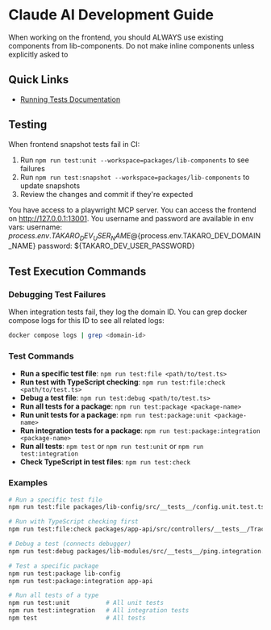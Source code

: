 # Claude AI Development Guide

When working on the frontend, you should ALWAYS use existing components from lib-components. Do not make inline components unless explicitly asked to

## Quick Links

- [Running Tests Documentation](packages/web-docs/docs/development/common-tasks/running-tests.md#frontend-component-tests)

## Testing

When frontend snapshot tests fail in CI:

1. Run `npm run test:unit --workspace=packages/lib-components` to see failures
2. Run `npm run test:snapshot --workspace=packages/lib-components` to update snapshots
3. Review the changes and commit if they're expected

You have access to a playwright MCP server. You can access the frontend on http://127.0.0.1:13001.
You username and password are available in env vars:
username: ${process.env.TAKARO_DEV_USER_NAME}@${process.env.TAKARO_DEV_DOMAIN_NAME}
password: ${TAKARO_DEV_USER_PASSWORD}

## Test Execution Commands

### Debugging Test Failures

When integration tests fail, they log the domain ID. You can grep docker compose logs for this ID to see all related logs:

```bash
docker compose logs | grep <domain-id>
```

### Test Commands

- **Run a specific test file**: `npm run test:file <path/to/test.ts>`
- **Run test with TypeScript checking**: `npm run test:file:check <path/to/test.ts>`
- **Debug a test file**: `npm run test:debug <path/to/test.ts>`
- **Run all tests for a package**: `npm run test:package <package-name>`
- **Run unit tests for a package**: `npm run test:package:unit <package-name>`
- **Run integration tests for a package**: `npm run test:package:integration <package-name>`
- **Run all tests**: `npm test` or `npm run test:unit` or `npm run test:integration`
- **Check TypeScript in test files**: `npm run test:check`

### Examples

```bash
# Run a specific test file
npm run test:file packages/lib-config/src/__tests__/config.unit.test.ts

# Run with TypeScript checking first
npm run test:file:check packages/app-api/src/controllers/__tests__/TrackingController.integration.test.ts

# Debug a test (connects debugger)
npm run test:debug packages/lib-modules/src/__tests__/ping.integration.test.ts

# Test a specific package
npm run test:package lib-config
npm run test:package:integration app-api

# Run all tests of a type
npm run test:unit          # All unit tests
npm run test:integration   # All integration tests
npm test                   # All tests
```
